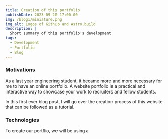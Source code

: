 ```yaml
---
title: Creation of this portfolio
publishDate: 2023-09-20 17:00:00
img: /blog1/miniature.png
img_alt: Logos of Github and Astro.build
description: |
  Short summary of this portfolio's development
tags:
  - Development
  - Portfolio
  - Blog
---
```


### Motivations

As a last year engineering student, it became more and more necessary for me to have an online portfolio. A website portfolio is a practical and interactive way to showcase your work to recruiters and fellow students.

In this first ever blog post, I will go over the creation process of this website that can be followed as a tutorial.

### Technologies

To create our portflio, we will be using a 
